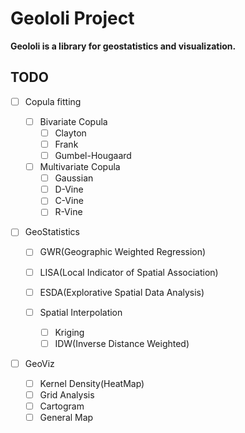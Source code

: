 # Geololi Project

**Geololi is a library for geostatistics and visualization.**



## TODO

- [ ] Copula fitting

  - [ ] Bivariate Copula
    - [ ] Clayton
    - [ ] Frank
    - [ ] Gumbel-Hougaard
  - [ ] Multivariate Copula
    - [ ] Gaussian
    - [ ] D-Vine
    - [ ] C-Vine
    - [ ] R-Vine

- [ ] GeoStatistics

  - [ ] GWR(Geographic Weighted Regression)

  - [ ] LISA(Local Indicator of Spatial Association)
  - [ ] ESDA(Explorative Spatial Data Analysis)
  - [ ] Spatial Interpolation
    - [ ] Kriging
    - [ ] IDW(Inverse Distance Weighted)

- [ ] GeoViz

  - [ ] Kernel Density(HeatMap)
  - [ ] Grid Analysis
  - [ ] Cartogram
  - [ ] General Map